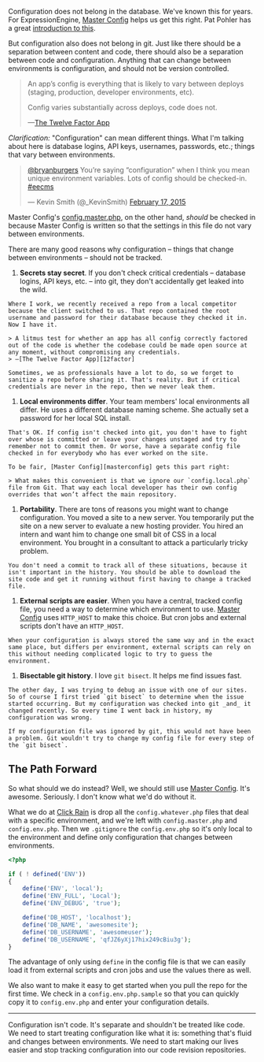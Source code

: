 Configuration does not belong in the database. We've known this for years. For ExpressionEngine, [Master Config][masterconfig] helps us get this right. Pat Pohler has a great [introduction to this][pp].

But configuration also does not belong in git. Just like there should be a separation between content and code, there should also be a separation between code and configuration. Anything that can change between environments is configuration, and should not be version controlled.

> An app’s config is everything that is likely to vary between deploys (staging, production, developer environments, etc).
>
> Config varies substantially across deploys, code does not.
>
> —[The Twelve Factor App][12factor]

_Clarification:_ "Configuration" can mean different things. What I'm talking about here is database logins, API keys, usernames, passwords, etc.; things that vary between environments.

<blockquote class="twitter-tweet" data-conversation="none" lang="en"><p><a href="https://twitter.com/bryanburgers">@bryanburgers</a> You’re saying “configuration” when I think you mean unique environment variables. Lots of config should be checked-in. <a href="https://twitter.com/hashtag/eecms?src=hash">#eecms</a></p>&mdash; Kevin Smith (@_KevinSmith) <a href="https://twitter.com/_KevinSmith/status/567780035994857472">February 17, 2015</a></blockquote>
<script async src="//platform.twitter.com/widgets.js" charset="utf-8"></script>

Master Config's [config.master.php][master], on the other hand, _should_ be checked in because Master Config is written so that the settings in this file do not vary between environments.

There are many good reasons why configuration – things that change between environments – should not be tracked.

1.    **Secrets stay secret**. If you don't check critical credentials – database logins, API keys, etc. – into git, they don't accidentally get leaked into the wild.

    Where I work, we recently received a repo from a local competitor because the client switched to us. That repo contained the root username and password for their database because they checked it in. Now I have it.

    > A litmus test for whether an app has all config correctly factored out of the code is whether the codebase could be made open source at any moment, without compromising any credentials.
    > —[The Twelve Factor App][12factor]

    Sometimes, we as professionals have a lot to do, so we forget to sanitize a repo before sharing it. That's reality. But if critical credentials are never in the repo, then we never leak them.

1.    **Local environments differ**. Your team members' local environments all differ. He uses a different database naming scheme. She actually set a password for her local SQL install.

    That's OK. If config isn't checked into git, you don't have to fight over whose is committed or leave your changes unstaged and try to remember not to commit them. Or worse, have a separate config file checked in for everybody who has ever worked on the site.

    To be fair, [Master Config][masterconfig] gets this part right:

    > What makes this convenient is that we ignore our `config.local.php` file from Git. That way each local developer has their own config overrides that won’t affect the main repository.

1.    **Portability**. There are tons of reasons you might want to change configuration. You moved a site to a new server. You temporarily put the site on a new server to evaluate a new hosting provider. You hired an intern and want him to change one small bit of CSS in a local environment. You brought in a consultant to attack a particularly tricky problem.

    You don't need a commit to track all of these situations, because it isn't important in the history. You should be able to download the site code and get it running without first having to change a tracked file.

1.    **External scripts are easier**. When you have a central, tracked config file, you need a way to determine which environment to use. [Master Config][masterconfig] uses `HTTP_HOST` to make this choice. But cron jobs and external scripts don't have an `HTTP_HOST`.

    When your configuration is always stored the same way and in the exact same place, but differs per environment, external scripts can rely on this without needing complicated logic to try to guess the environment.

1.    **Bisectable git history**. I love `git bisect`. It helps me find issues fast.

    The other day, I was trying to debug an issue with one of our sites. So of course I first tried `git bisect` to determine when the issue started occurring. But my configuration was checked into git _and_ it changed recently. So every time I went back in history, my configuration was wrong.

    If my configuration file was ignored by git, this would not have been a problem. Git wouldn't try to change my config file for every step of the `git bisect`.

## The Path Forward

So what should we do instead? Well, we should still use [Master Config][masterconfig]. It's awesome. Seriously. I don't know what we'd do without it.

What we do at [Click Rain][clickrain] is drop all the `config.whatever.php` files that deal with a specific environment, and we're left with `config.master.php` and `config.env.php`. Then we `.gitignore` the `config.env.php` so it's only local to the environment and define only configuration that changes between environments.

```php
<?php

if ( ! defined('ENV'))
{
    define('ENV', 'local');
    define('ENV_FULL', 'Local');
    define('ENV_DEBUG', 'true');

    define('DB_HOST', 'localhost');
    define('DB_NAME', 'awesomesite');
    define('DB_USERNAME', 'awesomeuser');
    define('DB_USERNAME', 'qfJZ6yXj17hix249cBiu3g');
}
```

The advantage of only using `define` in the config file is that we can easily load it from external scripts and cron jobs and use the values there as well.

We also want to make it easy to get started when you pull the repo for the first time. We check in a `config.env.php.sample` so that you can quickly copy it to `config.env.php` and enter your configuration details.

---

Configuration isn't code. It's separate and shouldn't be treated like code. We need to start treating configuration like what it is: something that's fluid and changes between environments. We need to start making our lives easier and stop tracking configuration into our code revision repositories.

[clickrain]: http://clickrain.com
[pp]: http://www.patpohler.com/expressionengine-multiple-environments/
[masterconfig]: https://github.com/focuslabllc/ee-master-config
[12factor]: http://12factor.net/config
[master]: https://github.com/focuslabllc/ee-master-config/blob/master/config/config.master.php
